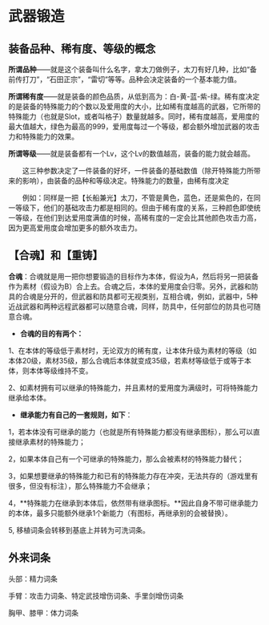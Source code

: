 # 武器锻造

## **装备品种、稀有度、等级的概念**

**所谓品种**——就是这个装备叫什么名字，拿太刀做例子，太刀有好几种，比如“备前传打刀”，“石田正宗”，“雷切”等等。品种会决定装备的一个基本能力值。

**所谓稀有度**——就是装备的颜色品质，从低到高为：白-黄-蓝-紫-绿。稀有度决定的是装备的特殊能力的个数以及爱用度的大小，比如稀有度越高的武器，它所带的特殊能力（也就是Slot，或者叫格子）数量就越多。同时，稀有度越高，爱用度的最大值越大，绿色为最高的999，爱用度每过一个等级，都会额外增加武器的攻击力和特殊能力的效果。

**所谓等级**——就是装备都有一个Lv，这个Lv的数值越高，装备的能力就会越高。

　　这三种参数决定了一件装备的好坏，一件装备的基础数值（除开特殊能力所带来的影响），由装备的品种和等级决定。特殊能力的数量，由稀有度决定

　　例如：同样是一把【长船兼光】太刀，不管是黄色，蓝色，还是紫色的，在同一等级下，他们的基础攻击力都是相同的。但由于稀有度的关系，三种颜色即使统一等级，在他们到达爱用度满值的时候，高稀有度的一定会比其他颜色攻击力高，因为更高爱用度会增加更多的额外攻击力。

## **【合魂】和【重铸】**

**合魂**：合魂就是用一把你想要锻造的目标作为本体，假设为A，然后将另一把装备作为素材（假设为B）合上去。合魂之后，本体的爱用度会归零。另外，武器和防具的合魂是分开的，但武器和防具都可无视类别，互相合魂，例如，武器中，5种近战武器和两种远程武器都可以随意合魂，同样，防具中，任何部位的防具也可随意合魂。

- **合魂的目的有两个：**

1、在本体的等级低于素材时，无论双方的稀有度，让本体升级为素材的等级（如本体20级，素材35级，那么合魂后本体就变成35级，若素材等级低于或等于本体，则本体等级维持不变。

2、如素材拥有可以继承的特殊能力，并且素材的爱用度为满级时，可将特殊能力继承给本体。

- **继承能力有自己的一套规则，如下**：

1，若本体没有可继承的能力（也就是所有特殊能力都没有继承图标），那么可以直接继承素材的特殊能力；

2，如果本体自己有一个可继承的特殊能力，那么会被素材的特殊能力替代；

3，如果想要继承的特殊能力和已有的特殊能力存在冲突，无法共存的（游戏里有很多，但没有标注），那么特殊能力不会继承；

4，**特殊能力在继承到本体后，依然带有继承图标。**因此自身不带可继承能力的本体，最多只能额外继承1个新能力（有图标，再继承别的会被替换）。

5,   移植词条会转移到基底上并转为可洗词条。

## 外来词条

头部：精力词条

手臂：攻击力词条、特定武技增伤词条、手里剑增伤词条

胸甲、膝甲：体力词条
